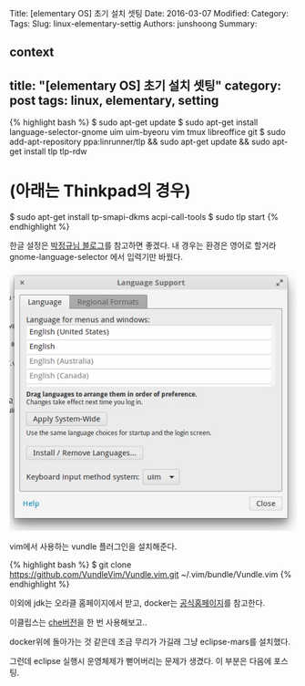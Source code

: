 Title: [elementary OS] 초기 설치 셋팅
Date: 2016-03-07
Modified:
Category:
Tags:
Slug: linux-elementary-settig
Authors: junshoong
Summary:


context
---
title: "[elementary OS] 초기 설치 셋팅"
category: post
tags: linux, elementary, setting
---
{% highlight bash %}
$ sudo apt-get update
$ sudo apt-get install language-selector-gnome uim uim-byeoru vim tmux libreoffice git
$ sudo add-apt-repository ppa:linrunner/tlp && sudo apt-get update && sudo apt-get install tlp tlp-rdw
# (아래는 Thinkpad의 경우)
$ sudo apt-get install tp-smapi-dkms acpi-call-tools
$ sudo tlp start
{% endhighlight %}

한글 설정은 [박정규님 블로그](http://bagjunggyu.blogspot.kr/2015/04/elementary-os-freya-stable-release.html)를 참고하면 좋겠다. 내 경우는 환경은 영어로 할거라 gnome-language-selector 에서 입력기만 바꿨다.

![Language Support 화면](/images/2016-03-07/01.png)

vim에서 사용하는 vundle 플러그인을 설치해준다.

{% highlight bash %}
$ git clone https://github.com/VundleVim/Vundle.vim.git ~/.vim/bundle/Vundle.vim
{% endhighlight %}


이외에 jdk는 오라클 홈페이지에서 받고,  docker는 [공식홈페이지](https://docs.docker.com/engine/installation/linux/ubuntulinux/)를 참고한다.


이클립스는 [che버전](https://www.eclipse.org/che/getting-started/)을 한 번 사용해보고..

docker위에 돌아가는 것 같은데 조금 무리가 가길래 그냥 eclipse-mars를 설치했다.

그런데 eclipse 실행시 운영체제가 뻗어버리는 문제가 생겼다. 이 부분은 다음에 포스팅.
